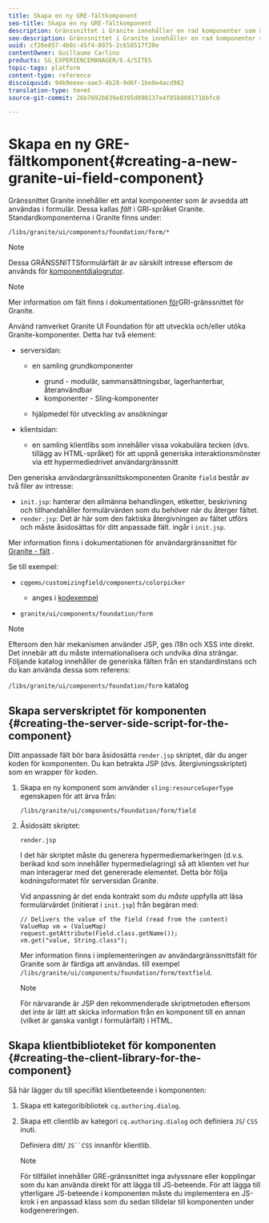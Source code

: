 ```yaml
---
title: Skapa en ny GRE-fältkomponent
seo-title: Skapa en ny GRE-fältkomponent
description: Gränssnittet i Granite innehåller en rad komponenter som är utformade för att användas i formulär, så kallade fält
seo-description: Gränssnittet i Granite innehåller en rad komponenter som är utformade för att användas i formulär, så kallade fält
uuid: cf26e057-4b0c-45f4-8975-2c658517f20e
contentOwner: Guillaume Carlino
products: SG_EXPERIENCEMANAGER/6.4/SITES
topic-tags: platform
content-type: reference
discoiquuid: 94b9eeee-aae3-4b28-9d6f-1be0e4acd982
translation-type: tm+mt
source-git-commit: 26b7692b839e8395d090137e4f85b008171bbfc0

---
```



# Skapa en ny GRE-fältkomponent{#creating-a-new-granite-ui-field-component}

Gränssnittet Granite innehåller ett antal komponenter som är avsedda att användas i formulär. Dessa kallas *fält* i GRI-språket Granite. Standardkomponenterna i Granite finns under:

`/libs/granite/ui/components/foundation/form/*`

>[!NOTE]
>
>Dessa GRÄNSSNITTSformulärfält är av särskilt intresse eftersom de används för [komponentdialogrutor](/help/sites-developing/developing-components.md).

>[!NOTE]
>
>Mer information om fält finns i dokumentationen [för](https://helpx.adobe.com/experience-manager/6-4/sites/developing/using/reference-materials/granite-ui/api/index.html)GRI-gränssnittet för Granite.

Använd ramverket Granite UI Foundation för att utveckla och/eller utöka Granite-komponenter. Detta har två element:

* serversidan:

   * en samling grundkomponenter

      * grund - modulär, sammansättningsbar, lagerhanterbar, återanvändbar
      * komponenter - Sling-komponenter
   * hjälpmedel för utveckling av ansökningar


* klientsidan:

   * en samling klientlibs som innehåller vissa vokabulära tecken (dvs. tillägg av HTML-språket) för att uppnå generiska interaktionsmönster via ett hypermediedrivet användargränssnitt

Den generiska användargränssnittskomponenten Granite `field` består av två filer av intresse:

* `init.jsp`: hanterar den allmänna behandlingen, etiketter, beskrivning och tillhandahåller formulärvärden som du behöver när du återger fältet.
* `render.jsp`: Det är här som den faktiska återgivningen av fältet utförs och måste åsidosättas för ditt anpassade fält. ingår i `init.jsp`.

Mer information finns i dokumentationen för användargränssnittet för [Granite - fält](https://helpx.adobe.com/experience-manager/6-4/sites/developing/using/reference-materials/granite-ui/api/jcr_root/libs/granite/ui/components/foundation/form/field/index.html) .

Se till exempel:

* `cqgems/customizingfield/components/colorpicker`

   * anges i [kodexempel](/help/sites-developing/developing-components-samples.md#code-sample-how-to-customize-dialog-fields)

* `granite/ui/components/foundation/form`

>[!NOTE]
>
>Eftersom den här mekanismen använder JSP, ges i18n och XSS inte direkt. Det innebär att du måste internationalisera och undvika dina strängar. Följande katalog innehåller de generiska fälten från en standardinstans och du kan använda dessa som referens:
>
>`/libs/granite/ui/components/foundation/form` katalog

## Skapa serverskriptet för komponenten {#creating-the-server-side-script-for-the-component}

Ditt anpassade fält bör bara åsidosätta `render.jsp` skriptet, där du anger koden för komponenten. Du kan betrakta JSP (dvs. återgivningsskriptet) som en wrapper för koden.

1. Skapa en ny komponent som använder `sling:resourceSuperType` egenskapen för att ärva från:

   `/libs/granite/ui/components/foundation/form/field`

1. Åsidosätt skriptet:

   `render.jsp`

   I det här skriptet måste du generera hypermediemarkeringen (d.v.s. berikad kod som innehåller hypermedielagring) så att klienten vet hur man interagerar med det genererade elementet. Detta bör följa kodningsformatet för serversidan Granite.

   Vid anpassning är det enda kontrakt som du *måste* uppfylla att läsa formulärvärdet (initierat i `init.jsp`) från begäran med:

   ```
   // Delivers the value of the field (read from the content)
   ValueMap vm = (ValueMap) request.getAttribute(Field.class.getName());
   vm.get("value, String.class"); 
   ```

   Mer information finns i implementeringen av användargränssnittsfält för Granite som är färdiga att användas. till exempel `/libs/granite/ui/components/foundation/form/textfield`.

   >[!NOTE]
   >
   >För närvarande är JSP den rekommenderade skriptmetoden eftersom det inte är lätt att skicka information från en komponent till en annan (vilket är ganska vanligt i formulärfält) i HTML.

## Skapa klientbiblioteket för komponenten {#creating-the-client-library-for-the-component}

Så här lägger du till specifikt klientbeteende i komponenten:

1. Skapa ett kategoribibliotek `cq.authoring.dialog`.
1. Skapa ett clientlib av kategori `cq.authoring.dialog` och definiera `JS`/ `CSS` inuti.

   Definiera ditt/ `JS``CSS` innanför klientlib.

   >[!NOTE]
   >
   >För tillfället innehåller GRE-gränssnittet inga avlyssnare eller kopplingar som du kan använda direkt för att lägga till JS-beteende. För att lägga till ytterligare JS-beteende i komponenten måste du implementera en JS-krok i en anpassad klass som du sedan tilldelar till komponenten under kodgenereringen.

